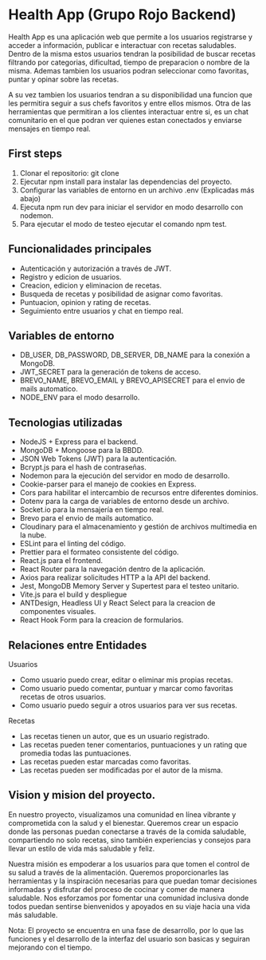 # Health App (Grupo Rojo Backend)

Health App es una aplicación web que permite a los usuarios registrarse y acceder a información, publicar e interactuar con recetas saludables. Dentro de la misma estos usuarios tendran la posibilidad de buscar recetas filtrando por categorias, dificultad, tiempo de preparacion o nombre de la misma. Ademas tambien los usuarios podran seleccionar como favoritas, puntar y opinar sobre las recetas.

A su vez tambien los usuarios tendran a su disponibilidad una funcion que les permitira seguir a sus chefs favoritos y entre ellos mismos. Otra de las herramientas que permitiran a los clientes interactuar entre si, es un chat comunitario en el que podran ver quienes estan conectados y enviarse mensajes en tiempo real.

## First steps

1. Clonar el repositorio: git clone
2. Ejecutar npm install para instalar las dependencias del proyecto.
3. Configurar las variables de entorno en un archivo .env (Explicadas más abajo)
4. Ejecuta npm run dev para iniciar el servidor en modo desarrollo con nodemon.
5. Para ejecutar el modo de testeo ejecutar el comando npm test.

## Funcionalidades principales

- Autenticación y autorización a través de JWT.
- Registro y edicion de usuarios.
- Creacion, edicion y eliminacion de recetas.
- Busqueda de recetas y posibilidad de asignar como favoritas.
- Puntuacion, opinion y rating de recetas.
- Seguimiento entre usuarios y chat en tiempo real.

## Variables de entorno

- DB_USER, DB_PASSWORD, DB_SERVER, DB_NAME para la conexión a MongoDB.
- JWT_SECRET para la generación de tokens de acceso.
- BREVO_NAME, BREVO_EMAIL y BREVO_APISECRET para el envio de mails automatico.
- NODE_ENV para el modo desarrollo.

## Tecnologias utilizadas

- NodeJS + Express para el backend.
- MongoDB + Mongoose para la BBDD.
- JSON Web Tokens (JWT) para la autenticación.
- Bcrypt.js para el hash de contraseñas.
- Nodemon para la ejecución del servidor en modo de desarrollo.
- Cookie-parser para el manejo de cookies en Express.
- Cors para habilitar el intercambio de recursos entre diferentes dominios.
- Dotenv para la carga de variables de entorno desde un archivo.
- Socket.io para la mensajería en tiempo real.
- Brevo para el envio de mails automatico.
- Cloudinary para el almacenamiento y gestión de archivos multimedia en la nube.
- ESLint para el linting del código.
- Prettier para el formateo consistente del código.
- React.js para el frontend.
- React Router para la navegación dentro de la aplicación.
- Axios para realizar solicitudes HTTP a la API del backend.
- Jest, MongoDB Memory Server y Supertest para el testeo unitario.
- Vite.js para el build y despliegue
- ANTDesign, Headless UI y React Select para la creacion de componentes visuales.
- React Hook Form para la creacion de formularios.

## Relaciones entre Entidades

Usuarios

- Como usuario puedo crear, editar o eliminar mis propias recetas.
- Como usuario puedo comentar, puntuar y marcar como favoritas recetas de otros usuarios.
- Como usuario puedo seguir a otros usuarios para ver sus recetas.

Recetas

- Las recetas tienen un autor, que es un usuario registrado.
- Las recetas pueden tener comentarios, puntuaciones y un rating que promedia todas las puntuaciones.
- Las recetas pueden estar marcadas como favoritas.
- Las recetas pueden ser modificadas por el autor de la misma.

## Vision y mision del proyecto.

En nuestro proyecto, visualizamos una comunidad en línea vibrante y comprometida con la salud y el bienestar. Queremos crear un espacio donde las personas puedan conectarse a través de la comida saludable, compartiendo no solo recetas, sino también experiencias y consejos para llevar un estilo de vida más saludable y feliz.

Nuestra misión es empoderar a los usuarios para que tomen el control de su salud a través de la alimentación. Queremos proporcionarles las herramientas y la inspiración necesarias para que puedan tomar decisiones informadas y disfrutar del proceso de cocinar y comer de manera saludable. Nos esforzamos por fomentar una comunidad inclusiva donde todos puedan sentirse bienvenidos y apoyados en su viaje hacia una vida más saludable.

Nota: El proyecto se encuentra en una fase de desarrollo, por lo que las funciones y el desarrollo de la interfaz del usuario son basicas y seguiran mejorando con el tiempo.
